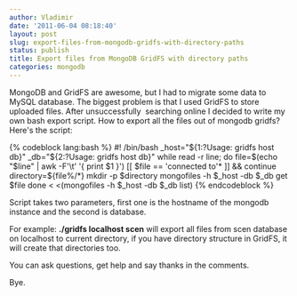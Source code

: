 ```yaml
---
author: Vladimir
date: '2011-06-04 08:18:40'
layout: post
slug: export-files-from-mongodb-gridfs-with-directory-paths
status: publish
title: Export files from MongoDB GridFS with directory paths
categories: mongodb
---
```


MongoDB and GridFS are awesome, but I had to migrate some data to
MySQL database. The biggest problem is that I used GridFS to store
uploaded files. After unsuccessfully  searching online I decided to
write my own bash export script. How to export all the files out of
mongodb gridfs? Here's the script:

{% codeblock lang:bash %}
#! /bin/bash
_host="${1:?Usage: gridfs host db}"
_db="${2:?Usage: gridfs host db}"
while read -r line; do
    file=$(echo "$line" | awk -F'\t' '{ print $1 }')
    [[ $file == 'connected to'* ]] && continue
    directory=${file%/*}
    mkdir -p $directory
    mongofiles -h $_host -db $_db get $file
done < <(mongofiles -h $_host -db $_db list)
{% endcodeblock %}

Script takes two parameters, first one is the hostname of the
mongodb instance and the second is database.

For example: **./gridfs localhost scen** will export all files
from scen database on localhost to current directory, if you have
directory structure in GridFS, it will create that directories too.

You can ask questions, get help and say thanks in the comments.

Bye.



